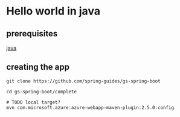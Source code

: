 # Hello world in java

## prerequisites
[java](./_java.md)

## creating the app
```
git clone https://github.com/spring-guides/gs-spring-boot

cd gs-spring-boot/complete

# TODO local target?
mvn com.microsoft.azure:azure-webapp-maven-plugin:2.5.0:config

```